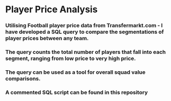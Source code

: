 # Player Price Analysis

### Utilising Football player price data from Transfermarkt.com - I have developed a SQL query to compare the segmentations of player prices between any team. 
### The query counts the total number of players that fall into each segment, ranging from low price to very high price.
### The query can be used as a tool for overall squad value comparisons.

### A commented SQL script can be found in this repository 
